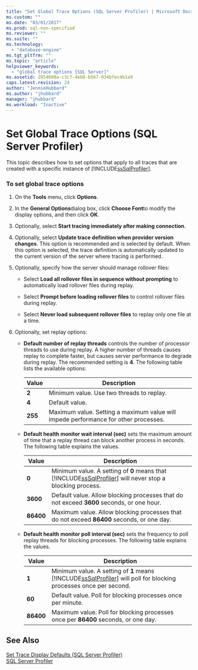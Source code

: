 ```yaml
---
title: "Set Global Trace Options (SQL Server Profiler) | Microsoft Docs"
ms.custom: ""
ms.date: "03/01/2017"
ms.prod: sql-non-specified
ms.reviewer: ""
ms.suite: ""
ms.technology: 
  - "database-engine"
ms.tgt_pltfrm: ""
ms.topic: "article"
helpviewer_keywords: 
  - "global trace options [SQL Server]"
ms.assetid: 2854608a-c3c7-4eb8-b567-034bfec4b1a9
caps.latest.revision: 24
author: "JennieHubbard"
ms.author: "jhubbard"
manager: "jhubbard"
ms.workload: "Inactive"
---
```

# Set Global Trace Options (SQL Server Profiler)
  This topic describes how to set options that apply to all traces that are created with a specific instance of [!INCLUDE[ssSqlProfiler](../../includes/sssqlprofiler-md.md)].  
  
### To set global trace options  
  
1.  On the **Tools** menu, click **Options**.  
  
2.  In the **General Options**dialog box, click **Choose Font**to modify the display options, and then click **OK**.  
  
3.  Optionally, select **Start tracing immediately after making connection**.  
  
4.  Optionally, select **Update trace definition when provider version changes**. This option is recommended and is selected by default. When this option is selected, the trace definition is automatically updated to the current version of the server where tracing is performed.  
  
5.  Optionally, specify how the server should manage rollover files:  
  
    -   Select **Load all rollover files in sequence without prompting** to automatically load rollover files during replay.  
  
    -   Select **Prompt before loading rollover files** to control rollover files during replay.  
  
    -   Select **Never load subsequent rollover files** to replay only one file at a time.  
  
6.  Optionally, set replay options:  
  
    -   **Default number of replay threads** controls the number of processor threads to use during replay. A higher number of threads causes replay to complete faster, but causes server performance to degrade during replay. The recommended setting is **4**. The following table lists the available options:  
  
        |Value|Description|  
        |-----------|-----------------|  
        |**2**|Minimum value. Use two threads to replay.|  
        |**4**|Default value.|  
        |**255**|Maximum value. Setting a maximum value will impede performance for other processes.|  
  
    -   **Default health monitor wait interval (sec)** sets the maximum amount of time that a replay thread can block another process in seconds. The following table explains the values.  
  
        |Value|Description|  
        |-----------|-----------------|  
        |**0**|Minimum value. A setting of **0** means that [!INCLUDE[ssSqlProfiler](../../includes/sssqlprofiler-md.md)] will never stop a blocking process.|  
        |**3600**|Default value. Allow blocking processes that do not exceed **3600** seconds, or one hour.|  
        |**86400**|Maximum value. Allow blocking processes that do not exceed **86400** seconds, or one day.|  
  
    -   **Default health monitor poll interval (sec)** sets the frequency to poll replay threads for blocking processes. The following table explains the values.  
  
        |Value|Description|  
        |-----------|-----------------|  
        |**1**|Minimum value. A setting of **1** means [!INCLUDE[ssSqlProfiler](../../includes/sssqlprofiler-md.md)] will poll for blocking processes once per second.|  
        |**60**|Default value. Poll for blocking processes once per minute.|  
        |**86400**|Maximum value. Poll for blocking processes once per **86400** seconds, or one day.|  
  
## See Also  
 [Set Trace Display Defaults &#40;SQL Server Profiler&#41;](../../tools/sql-server-profiler/set-trace-display-defaults-sql-server-profiler.md)   
 [SQL Server Profiler](../../tools/sql-server-profiler/sql-server-profiler.md)  
  
  
